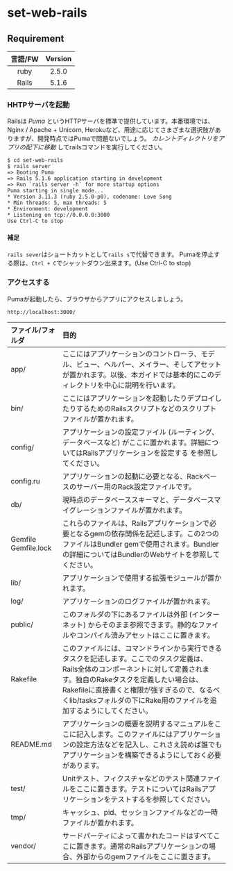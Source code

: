 # set-web-rails

## Requirement
|言語/FW|Version|
|:--:|:--:|
|ruby|2.5.0|
|Rails|5.1.6|

### HHTPサーバを起動
Railsは *Puma* というHTTPサーバを標準で提供しています。本番環境では、Nginx / Apache + Unicorn, Herokuなど、用途に応じてさまざまな選択肢がありますが、開発時点ではPumaで問題ないでしょう。
*カレントディレクトリをアプリの配下に移動* してrailsコマンドを実行してください。
```
$ cd set-web-rails
$ rails server
=> Booting Puma
=> Rails 5.1.6 application starting in development
=> Run `rails server -h` for more startup options
Puma starting in single mode...
* Version 3.11.3 (ruby 2.5.0-p0), codename: Love Song
* Min threads: 5, max threads: 5
* Environment: development
* Listening on tcp://0.0.0.0:3000
Use Ctrl-C to stop
```

#### 補足
`rails sever`はショートカットとして`rails s`で代替できます。
Pumaを停止する際は、`Ctrl + C`でシャットダウン出来ます。(Use Ctrl-C to stop)

### アクセスする
Pumaが起動したら、ブラウザからアプリにアクセスしましょう。

`http://localhost:3000/`

|ファイル/フォルダ|目的|
|:-----------|:------------|
|app/|ここにはアプリケーションのコントローラ、モデル、ビュー、ヘルパー、メイラー、そしてアセットが置かれます。以後、本ガイドでは基本的にこのディレクトリを中心に説明を行います。|
|bin/|ここにはアプリケーションを起動したりデプロイしたりするためのRailsスクリプトなどのスクリプトファイルが置かれます。
|config/|アプリケーションの設定ファイル (ルーティング、データベースなど) がここに置かれます。詳細についてはRailsアプリケーションを設定する を参照してください。
|config.ru|アプリケーションの起動に必要となる、Rackベースのサーバー用のRack設定ファイルです。
|db/|現時点のデータベーススキーマと、データベースマイグレーションファイルが置かれます。
|Gemfile Gemfile.lock|これらのファイルは、Railsアプリケーションで必要となるgemの依存関係を記述します。この2つのファイルはBundler gemで使用されます。Bundlerの詳細についてはBundlerのWebサイトを参照してください。
|lib/|アプリケーションで使用する拡張モジュールが置かれます。
|log/|アプリケーションのログファイルが置かれます。
|public/|このフォルダの下にあるファイルは外部 (インターネット) からそのまま参照できます。静的なファイルやコンパイル済みアセットはここに置きます。
|Rakefile|このファイルには、コマンドラインから実行できるタスクを記述します。ここでのタスク定義は、Rails全体のコンポーネントに対して定義されます。独自のRakeタスクを定義したい場合は、Rakefileに直接書くと権限が強すぎるので、なるべくlib/tasksフォルダの下にRake用のファイルを追加するようにしてください。
|README.md|アプリケーションの概要を説明するマニュアルをここに記入します。このファイルにはアプリケーションの設定方法などを記入し、これさえ読めば誰でもアプリケーションを構築できるようにしておく必要があります。
|test/|Unitテスト、フィクスチャなどのテスト関連ファイルをここに置きます。テストについてはRailsアプリケーションをテストするを参照してください。
|tmp/|キャッシュ、pid、セッションファイルなどの一時ファイルが置かれます。
|vendor/|サードパーティによって書かれたコードはすべてここに置きます。通常のRailsアプリケーションの場合、外部からのgemファイルをここに置きます。
